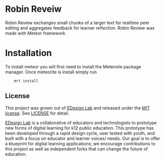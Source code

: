 Robin Reveiw
============
Robin Review exchanges small chunks of a larger text for realtime peer editing and aggregates feedback for learner reflection. 
Robin Review was made with Meteor framework.

Installation
============

To install meteor you will first need to install the Meteroite package manager. Once meteorite is install simply run
```
    mrt install
```

## License

This project was grown out of [EDesign Lab](http://edesignlabs.org) and released under the [MIT license](http://opensource.org/licenses/MIT). See [LICENSE](https://github.com/EDesignLabs/Overpass/tree/master/LICENSE) for detail.

[EDesign Lab](http://edesignlabs.org) is a collaborative of educators and technologists to prototype new forms of digital learning for k12 public education.  This prototype has been developed through a rapid design cycle, user tested with youth, and built with a focus on educator and learner voices/ needs.  Our goal is to offer a blueprint for digital learning applications; we encourage contributions to this project as well as independent forks that can change the future of education.
